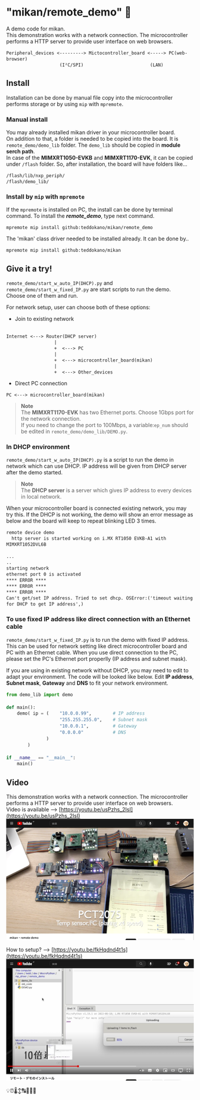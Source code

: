 # "mikan/remote_demo" 🍊
A demo code for mikan.  
This demonstration works with a network connection. The microcontroller performs a HTTP server to provide user interface on web browsers.  

```
Peripheral_devices <---------> Mictocontroller_board <-----> PC(web-browser)
                    (I²C/SPI)                         (LAN)
```

## Install

Installation can be done by manual file copy into the microcontroller performs storage or by using `mip` with `mpremote`.  

### Manual install

You may already installed mikan driver in your microcontroller board.  
On addition to that, a folder is needed to be copied into the board. 
It is `remote_demo/demo_lib` folder. The `demo_lib` should be copied in **module serch path**.  
In case of the **MIMXRT1050-EVKB** and **MIMXRT1170-EVK**, it can be copied under `/flash` folder. 
So, after installation, the board will have folders like...
```
/flash/lib/nxp_periph/
/flash/demo_lib/
```

### Install by `mip` with `mpremote`

If the `mpremote` is installed on PC, the install can be done by terminal command. 
To install the _**remote_demo**_, type next command. 

```
mpremote mip install github:teddokano/mikan/remote_demo
```

The 'mikan' class driver needed to be installed already. It can be done by..
```
mpremote mip install github:teddokano/mikan
```

## Give it a try!
`remote_demo/start_w_auto_IP(DHCP).py` and `remote_demo/start_w_fixed_IP.py` are start scripts to run the demo.  
Choose one of them and run. 

For network setup, user can choose both of these options: 
- Join to existing network
```

Internet <---> Router(DHCP server)
                  |
                  +  <---> PC
                  |
                  +  <---> microcontroller_board(mikan)
                  |
                  +  <---> Other_devices
```
- Direct PC connection
```
PC <---> microcontroller_board(mikan)
```

> **Note**  
> The **MIMXRT1170-EVK** has two Ethernet ports. Choose 1Gbps port for the network connection.  
> If you need to change the port to 100Mbps, a variable:`ep_num` should be edited in `remote_demo/demo_lib/DEMO.py`.   



### In DHCP environment

`remote_demo/start_w_auto_IP(DHCP).py` is a script to run the demo in network which can use DHCP. 
IP address will be given from DHCP server after the demo started. 

> **Note**  
> The **DHCP server** is a server which gives IP address to every devices in local network.  

When your microcontroller board is connected existing network, you may try this. If the DHCP is not working, the demo will show an error message as below and the board will keep to repeat blinking LED 3 times. 

```
remote device demo
  http server is started working on i.MX RT1050 EVKB-A1 with MIMXRT1052DVL6B

...
..
starting network
ethernet port 0 is activated
**** ERROR ****
**** ERROR ****
**** ERROR ****
Can't get/set IP address. Tried to set dhcp. OSError:('timeout waiting for DHCP to get IP address',)
```

### To use fixed IP address like direct connection with an Ethernet cable
`remote_demo/start_w_fixed_IP.py` is to run the demo with fixed IP address. 
This can be used for network setting like direct microcontroller board and PC with an Ethernet cable. 
When you use direct connection to the PC, please set the PC's Ethernet port properlly (IP address and subnet mask).  
 
If you are using in existing network without DHCP, you may need to edit to adapt your environment. 
The code will be looked like below. Edit **IP address**, **Subnet mask**, **Gateway** and **DNS** to fit your network environment. 

```python
from demo_lib import demo

def main():
    demo( ip = (    "10.0.0.99",        # IP address
                    "255.255.255.0",    # Subnet mask
                    "10.0.0.1",         # Gateway
                    "0.0.0.0"           # DNS
               )
        )

if __name__ == "__main__":
    main()
```

## Video

This demonstration works with a network connection. The microcontroller performs a HTTP server to provide user interface on web browsers.  
Video is available --> [https://youtu.be/usPzhs_2IsI](https://youtu.be/usPzhs_2IsI)   
[![](https://github.com/teddokano/additional_files/blob/main/mikan/img/remo_demo_perform.png)](https://youtu.be/usPzhs_2IsI)
 

How to setup? --> [https://youtu.be/fkHqdnd4t1s](https://youtu.be/fkHqdnd4t1s)  
[![](https://github.com/teddokano/additional_files/blob/main/mikan/img/remo_demo_install.png)](https://youtu.be/fkHqdnd4t1s)

💡⏰🌡️↕🔠🔄💁🍎
